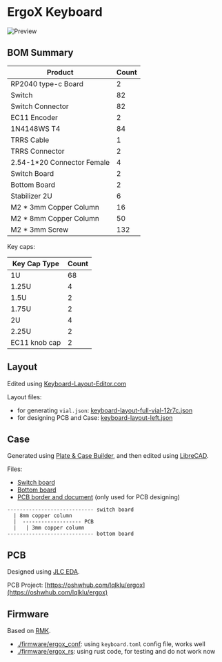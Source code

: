 # ErgoX Keyboard

![Preview](./images/IMG_20241110_173417.jpg)

## BOM Summary

| Product                    | Count |
|----------------------------|-------|
| RP2040 type-c Board        | 2     |
| Switch                     | 82    |
| Switch Connector           | 82    |
| EC11 Encoder               | 2     |
| 1N4148WS T4                | 84    |
| TRRS Cable                 | 1     |
| TRRS Connector             | 2     |
| 2.54-1*20 Connector Female | 4     |
| Switch Board               | 2     |
| Bottom Board               | 2     |
| Stabilizer 2U              | 6     |
| M2 * 3mm Copper Column     | 16    |
| M2 * 8mm Copper Column     | 50    |
| M2 * 3mm Screw             | 132   |

Key caps:

| Key Cap Type  | Count |
|---------------|-------|
| 1U            | 68    |
| 1.25U         | 4     |
| 1.5U          | 2     |
| 1.75U         | 2     |
| 2U            | 4     |
| 2.25U         | 2     |
| EC11 knob cap | 2     |

## Layout

Edited using [Keyboard-Layout-Editor.com](https://keyboard-layout-editor.com/)

Layout files:

- for generating `vial.json`: [keyboard-layout-full-vial-12r7c.json](./keyboard-layout-full-vial-12r7c.json)
- for designing PCB and Case: [keyboard-layout-left.json](./keyboard-layout-left.json)

## Case

Generated using [Plate & Case Builder](http://builder.swillkb.com/), and then edited
using [LibreCAD](https://github.com/LibreCAD/LibreCAD).

Files:

- [Switch board](./case/switch.dxf)
- [Bottom board](./case/bottom.dxf)
- [PCB border and document](./case/pcb.dxf) (only used for PCB designing)

```plaintext
---------------------------- switch board
  | 8mm copper column
  |  ------------------- PCB
  |   | 3mm copper column
---------------------------- bottom board
```

## PCB

Designed using [JLC EDA](https://lceda.cn/editor).

PCB Project: [https://oshwhub.com/lqlklu/ergox](https://oshwhub.com/lqlklu/ergox)

## Firmware

Based on [RMK](https://github.com/HaoboGu/rmk/).

- [./firmware/ergox_conf](./firmware/ergox_conf): using `keyboard.toml` config file, works well
- [./firmware/ergox_rs](./firmware/ergox_rs): using rust code, for testing and do not work now
